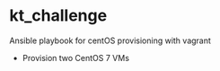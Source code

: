 # kt_challenge
 Ansible playbook for centOS provisioning with vagrant

- Provision two CentOS 7 VMs
